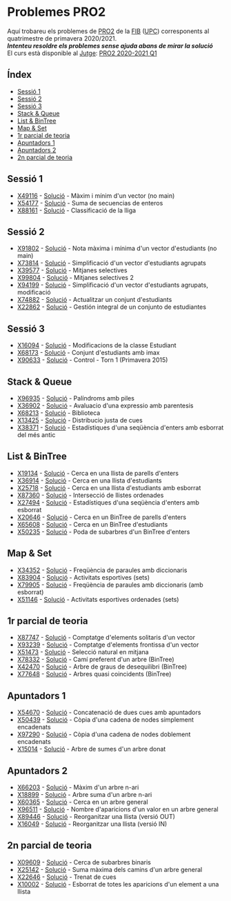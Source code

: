 # Problemes PRO2

Aquí trobareu els problemes de [PRO2](https://www.cs.upc.edu/pro2/) de la [FIB](https://www.fib.upc.edu/) ([UPC](https://www.upc.edu/)) corresponents al quatrimestre de primavera 2020/2021.                            
***Intenteu resoldre els problemes sense ajuda abans de mirar la solució***                      
El curs està disponible al [Jutge](https://jutge.org/): [PRO2 2020-2021 Q1](https://jutge.org/courses/Pro2:PRO2QP2021)

## Índex
- [Sessió 1](#sessi%C3%B3-1)
- [Sessió 2](#sessi%C3%B3-2)
- [Sessió 3](#sessi%C3%B3-3)
- [Stack & Queue](#stack--queue)
- [List & BinTree](#list--bintree)
- [Map & Set](#map--set)
- [1r parcial de teoria](#1r-parcial-de-teoria)
- [Apuntadors 1](#apuntadors-1)
- [Apuntadors 2](#apuntadors-2)
- [2n parcial de teoria](#2n-parcial-de-teoria)

## Sessió 1
- [X49116](https://jutge.org/X49116) - [Solució](Sessio%201/X49116.cc) - Màxim i mínim d'un vector (no main)
- [X54177](https://jutge.org/X54177) - [Solució](Sessio%201/X54177.cc) - Suma de secuencias de enteros
- [X88161](https://jutge.org/X88161) - [Solució](Sessio%201/X88161.cc) - Classificació de la lliga
## Sessió 2
- [X91802](https://jutge.org/X91802) - [Solució](Sessio%202/X91802.cc) - Nota màxima i mínima d'un vector d'estudiants (no main)
- [X73814](https://jutge.org/X73814) - [Solució](Sessio%202/X73814.cc) - Simplificació d'un vector d'estudiants agrupats
- [X39577](https://jutge.org/X39577) - [Solució](Sessio%202/X39577.cc) - Mitjanes selectives
- [X99804](https://jutge.org/X99804) - [Solució](Sessio%202/X99804.cc) - Mitjanes selectives 2
- [X94199](https://jutge.org/X94199) - [Solució](Sessio%202/X94199.cc) - Simplificació d'un vector d'estudiants agrupats, modificació
- [X74882](https://jutge.org/X74882) - [Solució](Sessio%202/X74882.cc) - Actualitzar un conjunt d'estudiants
- [X22862](https://jutge.org/X22862) - [Solució](Sessio%202/X22862.cc) - Gestión integral de un conjunto de estudiantes
## Sessió 3
- [X16094](https://jutge.org/X16094) - [Solució](Sessio%203/X16094) - Modificacions de la classe Estudiant
- [X68173](https://jutge.org/X68173) - [Solució](Sessio%203/X68173) - Conjunt d'estudiants amb imax
- [X90633](https://jutge.org/X90633) - [Solució](Sessio%203/X90633) - Control - Torn 1 (Primavera 2015)
## Stack & Queue
- [X96935](https://jutge.org/X96935) - [Solució](Stack%20%26%20Queue/X96935.cc) - Palíndroms amb piles
- [X36902](https://jutge.org/X36902) - [Solució](Stack%20%26%20Queue/X36902.cc) - Avaluacio d'una expressio amb parentesis
- [X68213](https://jutge.org/X68213) - [Solució](Stack%20%26%20Queue/X68213.cc) - Biblioteca
- [X13425](https://jutge.org/X13425) - [Solució](Stack%20%26%20Queue/X13425) - Distribucio justa de cues
- [X38371](https://jutge.org/X38371) - [Solució](Stack%20%26%20Queue/X38371.cc) - Estadístiques d'una seqüència d'enters amb esborrat del més antic
## List & BinTree
- [X19134](https://jutge.org/X19134) - [Solució](List%20%26%20BinTree/X19134) - Cerca en una llista de parells d'enters
- [X36914](https://jutge.org/X36914) - [Solució](List%20%26%20BinTree/X36914) - Cerca en una llista d'estudiants
- [X25718](https://jutge.org/X25718) - [Solució](List%20%26%20BinTree/X25718) - Cerca en una llista d'estudiants amb esborrat
- [X87360](https://jutge.org/X87360) - [Solució](List%20%26%20BinTree/X87360) - Intersecció de llistes ordenades
- [X27494](https://jutge.org/X27494) - [Solució](List%20%26%20BinTree/X27494) - Estadístiques d'una seqüència d'enters amb esborrat
- [X20646](https://jutge.org/X20646) - [Solució](List%20%26%20BinTree/X20646) - Cerca en un BinTree de parells d'enters
- [X65608](https://jutge.org/X65608) - [Solució](List%20%26%20BinTree/X65608) - Cerca en un BinTree d'estudiants
- [X50235](https://jutge.org/X50235) - [Solució](List%20%26%20BinTree/X50235) - Poda de subarbres d'un BinTree d'enters
## Map & Set
- [X34352](https://jutge.org/X34352) - [Solució](Map%20%26%20Set/X34352) - Freqüència de paraules amb diccionaris
- [X83904](https://jutge.org/X83904) - [Solució](Map%20%26%20Set/X83904) - Activitats esportives (sets)
- [X79905](https://jutge.org/X79905) - [Solució](Map%20%26%20Set/X79905) - Freqüència de paraules amb diccionaris (amb esborrat)
- [X51146](https://jutge.org/X51146) - [Solució](Map%20%26%20Set/X51146) - Activitats esportives ordenades (sets)
## 1r parcial de teoria
- [X87747](https://jutge.org/X87747) - [Solució](1r%20parcial%20de%20teoria/X87747) - Comptatge d'elements solitaris d'un vector
- [X93239](https://jutge.org/X93239) - [Solució](1r%20parcial%20de%20teoria/X93239) - Comptatge d'elements frontissa d'un vector
- [X51473](https://jutge.org/X51473) - [Solució](1r%20parcial%20de%20teoria/X51473) - Selecció natural en mitjana
- [X78332](https://jutge.org/X78332) - [Solució](1r%20parcial%20de%20teoria/X78332) - Camí preferent d'un arbre (BinTree)
- [X42470](https://jutge.org/X42470) - [Solució](1r%20parcial%20de%20teoria/X42470) - Arbre de graus de desequilibri (BinTree)
- [X77648](https://jutge.org/X77648) - [Solució](1r%20parcial%20de%20teoria/X77648) - Arbres quasi coincidents (BinTree)
## Apuntadors 1
- [X54670](https://jutge.org/X54670) - [Solució](Apuntadors%201/X54670) - Concatenació de dues cues amb apuntadors
- [X50439](https://jutge.org/X50439) - [Solució](Apuntadors%201/X50439) - Còpia d'una cadena de nodes simplement encadenats
- [X97290](https://jutge.org/X97290) - [Solució](Apuntadors%201/X97290) - Còpia d'una cadena de nodes doblement encadenats
- [X15014](https://jutge.org/X15014) - [Solució](Apuntadors%201/X15014) - Arbre de sumes d'un arbre donat
## Apuntadors 2
- [X66203](https://jutge.org/X66203) - [Solució](Apuntadors%202/X66203) - Màxim d'un arbre n-ari
- [X18899](https://jutge.org/X18899) - [Solució](Apuntadors%202/X18899) - Arbre suma d'un arbre n-ari
- [X60365](https://jutge.org/X60365) - [Solució](Apuntadors%202/X60365) - Cerca en un arbre general
- [X96511](https://jutge.org/X96511) - [Solució](Apuntadors%202/X96511) - Nombre d'aparicions d'un valor en un arbre general
- [X89446](https://jutge.org/X89446) - [Solució](Apuntadors%202/X89446) - Reorganitzar una llista (versió OUT)
- [X16049](https://jutge.org/X16049) - [Solució](Apuntadors%202/X16049) - Reorganitzar una llista (versió IN)
## 2n parcial de teoria
- [X09609](https://jutge.org/X09609) - [Solució](2n%20parcial%20de%20teoria/X09609) - Cerca de subarbres binaris
- [X25142](https://jutge.org/X25142) - [Solució](2n%20parcial%20de%20teoria/X25142) - Suma màxima dels camins d'un arbre general
- [X22646](https://jutge.org/X22646) - [Solució](2n%20parcial%20de%20teoria/X22646) - Trenat de cues
- [X10002](https://jutge.org/X10002) - [Solució](2n%20parcial%20de%20teoria/X10002) - Esborrat de totes les aparicions d'un element a una llista
